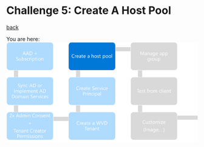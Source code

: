 # Challenge 5: Create A Host Pool

[back](../README.md)  
  
You are here:  
![Setup Flow](SetupFlow5.png)  